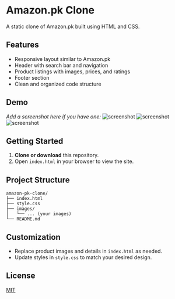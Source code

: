 # Amazon.pk Clone

A static clone of Amazon.pk built using HTML and CSS.

## Features

- Responsive layout similar to Amazon.pk
- Header with search bar and navigation
- Product listings with images, prices, and ratings
- Footer section
- Clean and organized code structure

## Demo

_Add a screenshot here if you have one:_
![screenshot](</Amazon.pk/Amazon_pk/amazon_pk%20(1).png>)
![screenshot](</Amazon.pk/Amazon_pk/amazon_pk%20(2).png>)
![screenshot](</Amazon.pk/Amazon_pk/amazon_pk%20(3).png>)

## Getting Started

1. **Clone or download** this repository.
2. Open `index.html` in your browser to view the site.

## Project Structure

```
amazon-pk-clone/
├── index.html
├── style.css
├── images/
│   └── ... (your images)
└── README.md
```

## Customization

- Replace product images and details in `index.html` as needed.
- Update styles in `style.css` to match your desired design.

## License

[MIT](LICENSE)
